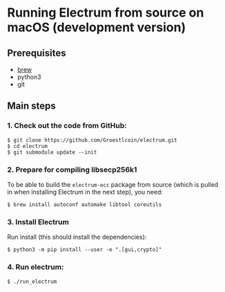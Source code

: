 # Running Electrum from source on macOS (development version)

## Prerequisites

- [brew](https://brew.sh/)
- python3
- git

## Main steps

### 1. Check out the code from GitHub:
```
$ git clone https://github.com/Groestlcoin/electrum.git
$ cd electrum
$ git submodule update --init
```

### 2. Prepare for compiling libsecp256k1

To be able to build the `electrum-ecc` package from source
(which is pulled in when installing Electrum in the next step),
you need:
```
$ brew install autoconf automake libtool coreutils
```

### 3. Install Electrum

Run install (this should install the dependencies):
```
$ python3 -m pip install --user -e ".[gui,crypto]"
```

### 4. Run electrum:
```
$ ./run_electrum
```
